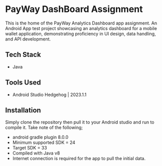 # PayWay DashBoard Assignment
This is the home of the PayWay Analytics Dashboard app assignment. An Android App test project showcasing an analytics dashboard for a mobile wallet
application, demonstrating proficiency in UI design, data handling, and API development.

## Tech Stack
- Java

## Tools Used
- Android Studio Hedgehog | 2023.1.1

## Installation
Simply clone the repository then pull it to your Android studio and run to compile it.
Take note of the following;
- android gradle plugin 8.0.0
- Minimum supported SDK = 24
- Target SDK = 33
- Compiled with Java v8
- Internet connection is required for the app to pull the initial data.
